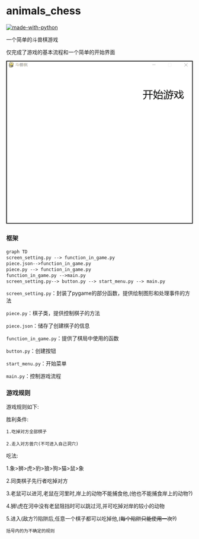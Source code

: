 # animals_chess

[![made-with-python](https://img.shields.io/badge/Made%20with-Python-1f425f.svg)](https://www.python.org/)

一个简单的斗兽棋游戏

仅完成了游戏的基本流程和一个简单的开始界面

<img src="resource\Demo.gif"/>

### 框架


```mermaid
graph TD
screen_setting.py --> function_in_game.py
piece.json-->function_in_game.py
piece.py --> function_in_game.py
function_in_game.py -->main.py
screen_setting.py--> button.py --> start_menu.py --> main.py

```

```screen_setting.py```：封装了pygame的部分函数，提供绘制图形和处理事件的方法

```piece.py```：棋子类，提供控制棋子的方法

```piece.json```：储存了创建棋子的信息

```function_in_game.py```：提供了棋局中使用的函数

```button.py```：创建按钮

```start_menu.py```：开始菜单

```main.py```：控制游戏流程




### 游戏规则
游戏规则如下:

胜利条件: 

    1.吃掉对方全部棋子

    2.走入对方兽穴(不可进入自己洞穴)

吃法: 

1.象>狮>虎>豹>狼>狗>猫>鼠>象

2.同类棋子先行者吃掉对方

3.老鼠可以进河,老鼠在河里时,岸上的动物不能捕食他,(他也不能捕食岸上的动物?)

4.狮\虎在河中没有老鼠阻挡时可以跳过河,并可吃掉对岸的较小的动物

5.进入(敌方?)陷阱后,任意一个棋子都可以吃掉他,(~~每个陷阱只能使用一次?~~)

    括号内的为不确定的规则


